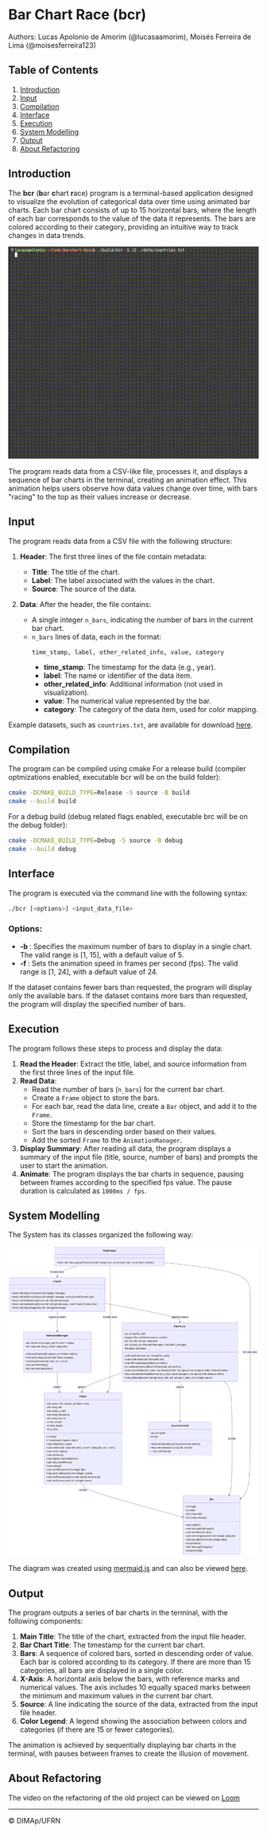 # Bar Chart Race (bcr)

Authors: Lucas Apolonio de Amorim (@lucasaamorim), Moisés Ferreira de Lima (@moisesferreira123)

## Table of Contents
1. [Introduction](#introduction)
2. [Input](#input)
3. [Compilation](#compilation)
4. [Interface](#interface)
5. [Execution](#execution)
6. [System Modelling](#system-modelling)
7. [Output](#output)
8. [About Refactoring](#about-refactoring)

## Introduction

The **bcr** (**b**ar **c**hart **r**ace) program is a terminal-based application designed to visualize the evolution of categorical data over time using animated bar charts. Each bar chart consists of up to 15 horizontal bars, where the length of each bar corresponds to the value of the data it represents. The bars are colored according to their category, providing an intuitive way to track changes in data trends.

![Demo of the Program Working](./assets/bcr_demo.gif)

The program reads data from a CSV-like file, processes it, and displays a sequence of bar charts in the terminal, creating an animation effect. This animation helps users observe how data values change over time, with bars "racing" to the top as their values increase or decrease.

## Input

The program reads data from a CSV file with the following structure:

1. **Header**: The first three lines of the file contain metadata:
   - **Title**: The title of the chart.
   - **Label**: The label associated with the values in the chart.
   - **Source**: The source of the data.

2. **Data**: After the header, the file contains:
   - A single integer `n_bars`, indicating the number of bars in the current bar chart.
   - `n_bars` lines of data, each in the format:
     ```
     time_stamp, label, other_related_info, value, category
     ```
     - **time_stamp**: The timestamp for the data (e.g., year).
     - **label**: The name or identifier of the data item.
     - **other_related_info**: Additional information (not used in visualization).
     - **value**: The numerical value represented by the bar.
     - **category**: The category of the data item, used for color mapping.

Example datasets, such as `countries.txt`, are available for download [here](https://github.com/lucasaamorim/barchart_datasets).

## Compilation

The program can be compiled using cmake
For a release build (compiler optmizations enabled, executable bcr will be on the build folder):
```bash
cmake -DCMAKE_BUILD_TYPE=Release -S source -B build
cmake --build build
```
For a debug build (debug related flags enabled, executable brc will be on the debug folder):
```bash
cmake -DCMAKE_BUILD_TYPE=Debug -S source -B debug
cmake --build debug
```

## Interface

The program is executed via the command line with the following syntax:
```bash
./bcr [<options>] <input_data_file>
```
### Options:
- **-b <num>**: Specifies the maximum number of bars to display in a single chart. The valid range is [1, 15], with a default value of 5.
- **-f <num>**: Sets the animation speed in frames per second (fps). The valid range is [1, 24], with a default value of 24.

If the dataset contains fewer bars than requested, the program will display only the available bars. If the dataset contains more bars than requested, the program will display the specified number of bars.

## Execution

The program follows these steps to process and display the data:

1. **Read the Header**: Extract the title, label, and source information from the first three lines of the input file.
2. **Read Data**:
   - Read the number of bars (`n_bars`) for the current bar chart.
   - Create a `Frame` object to store the bars.
   - For each bar, read the data line, create a `Bar` object, and add it to the `Frame`.
   - Store the timestamp for the bar chart.
   - Sort the bars in descending order based on their values.
   - Add the sorted `Frame` to the `AnimationManager`.
3. **Display Summary**: After reading all data, the program displays a summary of the input file (title, source, number of bars) and prompts the user to start the animation.
4. **Animate**: The program displays the bar charts in sequence, pausing between frames according to the specified fps value. The pause duration is calculated as `1000ms / fps`.

## System Modelling

The System has its classes organized the following way:

![Diagram of the Core Classes and their Interactions on the system](./assets/class_diagram.png)

The diagram was created using [mermaid.js](http://mermaid.js.org/) and can also be viewed [here](https://mermaid.live/edit#pako:eNqtV-9q4zgQfxXhD8Hl3JKmTZr4w8Fud5c7aI-DXe6WIxAUW3bEypJPkkuzpXmfe457sRvZcirbclqODZTKmv8zv5mxn4JEpCSIg4RhpT5QnEtcrDmCX32D3nFaYE0Fv8cc50Sip4ZqfudKp3H8QBIt5KE-V5z-XZFNqeXhEygihwPKzH_VFypw2UgoLSnPI6R2QuoDSrAmuZDUlfjpQdAU4TStVYZ-Q42dM4_UbaNyfyuYkKFjtDW2H0iVDO-PgYeUa5SVKkLmwDdbLJUrUdXXVbEl8naHpVbhGPUYW8vxvOZurutI3pzg91hCeo03fQEbnqaakRHa44bhLWGjklAyjYtyhK5EJRNXtQkSPNkwwnO96xHwI1V-Ct9omnxzS92U-GxwkwiudJOgCRJ6R-SgaJLwlMjQXySX440AHKt3rSrBLLmrQ-qWuyYq0ATV8VAAjkCw0cBpYrLmcrlZ3laUpV_fQfY6irZCMESKUu89lon-YqpuLTjaJg0cfBJf7wwUfCIWJX4zFiJ-U5bok_xcg8cn1sDK3xuQrE5nmNp4MfWAWTWG-lOYb4fBCGh8kTQACF9c8TH9YfwJj575WNoJ5cvJ6Iwy9sfqNqiaMZ-3vozhLXc88QjbaEdGF2Xkd4C8b0FY9RmwbErcKdidyGGnxHGDiVvBNXnUFgebpHkcqCPa7Vz_zrCsMI9JWk_L_h47INzebIrmypG-JxqnWGNU2EM_-0zg1MTsy_4xUM8Awukv8NcOIZqBDMFFIzNgh0tWj7zWndAOwMGus_CiwER-q5eNMgPok5DOzjyig_KhrVKKhMAbgLHyMvci5PHTXsIeqkinEjDNqiwjMkJjftazq-so-PmrJlwZqxMwS81DhAznBKVUyarUJH3V5iAgQOwxbZ3wC0zN3tHHQHrTLnr7UPoC8IQcA4xc1ENTAa4SVw3CZcnsG4hvXoKeCFmC2UNwBtbuVSFSmtFjpD1Xmk7yuWHxmn-UUshLn3kY1goa4OwV2dkJ2dbVbiNPVHJC6Z9YctDxP12y0j_aqQ9kW-Wve9TLftfCqQnYX2HQi44zHT2h1_uEiW77dmX69pq3mH7LH7pC_aAGL_3n5z_bt9PY5FT_-4_9SGguDdks6D7xZSm4CmDUpNV3L0uj5ARDNxk9e047Gl7bEjHK6jtct5nwsrauvc7ZeOjhs9YMzyB9MUz-nEJVMCIPhGuhBjJOnD7uIAoKAjZpCt9qNb7WAbwFF2QdxHBMSYYrptfBmj8DK660-LznSRBrWZEokKLKd0GcYabgqSrN9LXfesfbEvO_hChaEXgM4qfgMYgXy_nFajm9uZwtV9PFbB4F-yC-ml9MV6vFYjFfza_ny9Xy-jkKvtfy04vl8vpmfrW6ms4uZzdXlzdRQFIKnzD39lPT_Hv-D5M7tZs).


## Output

The program outputs a series of bar charts in the terminal, with the following components:

1. **Main Title**: The title of the chart, extracted from the input file header.
2. **Bar Chart Title**: The timestamp for the current bar chart.
3. **Bars**: A sequence of colored bars, sorted in descending order of value. Each bar is colored according to its category. If there are more than 15 categories, all bars are displayed in a single color.
4. **X-Axis**: A horizontal axis below the bars, with reference marks and numerical values. The axis includes 10 equally spaced marks between the minimum and maximum values in the current bar chart.
5. **Source**: A line indicating the source of the data, extracted from the input file header.
6. **Color Legend**: A legend showing the association between colors and categories (if there are 15 or fewer categories).

The animation is achieved by sequentially displaying bar charts in the terminal, with pauses between frames to create the illusion of movement.

## About Refactoring
The video on the refactoring of the old project can be viewed on [Loom](https://www.loom.com/share/fa364010171d4ef9b4d10dfb512798c1)

---

&copy; DIMAp/UFRN
